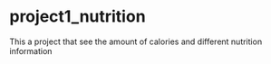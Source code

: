 # project1_nutrition
This a project that see the amount of calories and different nutrition information
